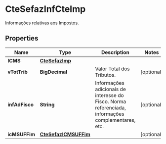 

# CteSefazInfCteImp

Informações relativas aos Impostos.

## Properties

| Name | Type | Description | Notes |
|------------ | ------------- | ------------- | -------------|
|**ICMS** | [**CteSefazImp**](CteSefazImp.md) |  |  |
|**vTotTrib** | **BigDecimal** | Valor Total dos Tributos. |  [optional] |
|**infAdFisco** | **String** | Informações adicionais de interesse do Fisco.  Norma referenciada, informações complementares, etc. |  [optional] |
|**icMSUFFim** | [**CteSefazICMSUFFim**](CteSefazICMSUFFim.md) |  |  [optional] |



